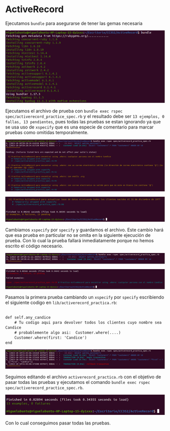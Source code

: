 # ActiveRecord
Ejecutamos `bundle` para asegurarse de tener las gemas necesaria

![](https://github.com/miguelvega/ActiveRecord/blob/main/Imagenes/1.png)

Ejecutamos el archivo de prueba con `bundle exec rspec spec/activerecord_practice_spec.rb` y el resultado debe ser `13 ejemplos, 0 fallas, 13 pendientes`, pues 
todas las pruebas se estan ignorando ya que se usa uso de `xspecify` que es una especie de comentario para marcar pruebas como omitidas temporalmente.

![](https://github.com/miguelvega/ActiveRecord/blob/main/Imagenes/2.png)


![](https://github.com/miguelvega/ActiveRecord/blob/main/Imagenes/3.png)

Cambiamos `xspecify` por `specify` y guardamos el archivo. Este cambio hará que esa prueba en particular no se omita en la siguiente ejecución de prueba.
Con lo cual la prueba fallará inmediatamente porque no hemos escrito el código necesario.

![](https://github.com/miguelvega/ActiveRecord/blob/main/Imagenes/4.png)


![](https://github.com/miguelvega/ActiveRecord/blob/main/Imagenes/5.png)

Pasamos la primera prueba cambiando un `xspecify` por `specify` escribiendo el siguiente codigo en `lib/activerecord_practica.rb`:
```

def self.any_candice
    # Tu codigo aqui para devolver todos los clientes cuyo nombre sea Candice
    # probablemente algo asi:  Customer.where(....)
    Customer.where(first: 'Candice')
end
```

![](https://github.com/miguelvega/ActiveRecord/blob/main/Imagenes/6.png)

Seguimos editando el archivo `activerecord_practica.rb` con el objetivo de pasar todas las pruebas y ejecutamos el comando `bundle exec rspec spec/activerecord_practice_spec.rb`.

![](https://github.com/miguelvega/ActiveRecord/blob/main/Imagenes/7.png)

Con lo cual conseguimos pasar todas las pruebas.

